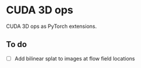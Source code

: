 # CUDA 3D ops

CUDA 3D ops as PyTorch extensions.

## To do

- [ ] Add bilinear splat to images at flow field locations
